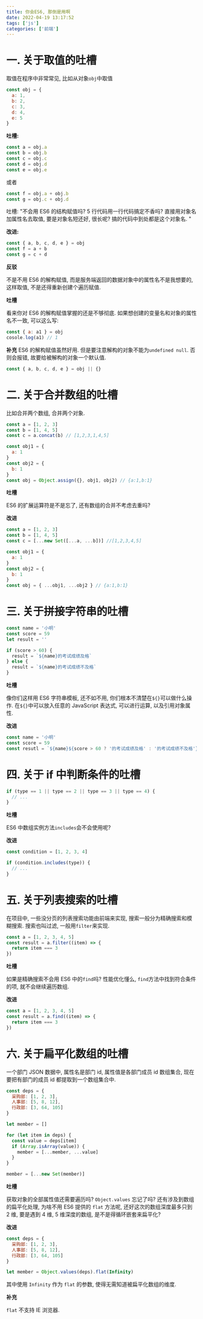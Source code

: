 ```yaml
---
title: 你会ES6, 那倒是用啊
date: 2022-04-19 13:17:52
tags: ['js']
categories: ['前端']
---
```


# 一. 关于取值的吐槽

取值在程序中非常常见, 比如从对象`obj`中取值

```js
const obj = {
  a: 1,
  b: 2,
  c: 3,
  d: 4,
  e: 5
}
```

**吐槽:**

```js
const a = obj.a
const b = obj.b
const c = obj.c
const d = obj.d
const e = obj.e
```

或者

```js
const f = obj.a + obj.b
const g = obj.c + obj.d
```

吐槽: "不会用 ES6 的结构赋值吗? 5 行代码用一行代码搞定不香吗? 直接用对象名加属性名去取值, 要是对象名短还好, 很长呢? 搞的代码中到处都是这个对象名. "

**改进:**

```js
const { a, b, c, d, e } = obj
const f = a + b
const g = c + d
```

**反驳**

不是不用 ES6 的解构赋值, 而是服务端返回的数据对象中的属性名不是我想要的, 这样取值, 不是还得重新创建个遍历赋值.

**吐槽**

看来你对 ES6 的解构赋值掌握的还是不够彻底. 如果想创建的变量名和对象的属性名不一致, 可以这么写:

```js
const { a: a1 } = obj
cosole.log(a1) // 1
```

**补充**
ES6 的解构赋值虽然好用. 但是要注意解构的对象不能为`undefined null`. 否则会报错, 故要给被解构的对象一个默认值.

```js
const { a, b, c, d, e } = obj || {}
```

# 二. 关于合并数组的吐槽

比如合并两个数组, 合并两个对象.

```js
const a = [1, 2, 3]
const b = [1, 4, 5]
const c = a.concat(b) // [1,2,3,1,4,5]

const obj1 = {
  a: 1
}
const obj2 = {
  b: 1
}
const obj = Object.assign({}, obj1, obj2) // {a:1,b:1}
```

**吐槽**

ES6 的扩展运算符是不是忘了, 还有数组的合并不考虑去重吗?

**改进**

```js
const a = [1, 2, 3]
const b = [1, 4, 5]
const c = [...new Set([...a, ...b])] //[1,2,3,4,5]

const obj1 = {
  a: 1
}
const obj2 = {
  b: 1
}
const obj = { ...obj1, ...obj2 } // {a:1,b:1}
```

# 三. 关于拼接字符串的吐槽

```js
const name = '小明'
const score = 59
let result = ''

if (score > 60) {
  result = `${name}的考试成绩及格`
} else {
  result = `${name}的考试成绩不及格`
}
```

**吐槽**

像你们这样用 ES6 字符串模板, 还不如不用, 你们根本不清楚在`${}`可以做什么操作. 在`${}`中可以放入任意的 JavaScript 表达式, 可以进行运算, 以及引用对象属性.

**改进**

```js
const name = '小明'
const score = 59
const resutl = `${name}${score > 60 ? '的考试成绩及格' : '的考试成绩不及格'}`
```

# 四. 关于 if 中判断条件的吐槽

```js
if (type == 1 || type == 2 || type == 3 || type == 4) {
  // ...
}
```

**吐槽**

ES6 中数组实例方法`includes`会不会使用呢?

**改进**

```js
const condition = [1, 2, 3, 4]

if (condition.includes(type)) {
  // ...
}
```

# 五. 关于列表搜索的吐槽

在项目中, 一些没分页的列表搜索功能由前端来实现, 搜索一般分为精确搜索和模糊搜索. 搜索也叫过滤, 一般用`filter`来实现.

```js
const a = [1, 2, 3, 4, 5]
const result = a.filter((item) => {
  return item === 3
})
```

**吐槽**

如果是精确搜索不会用 ES6 中的`find`吗? 性能优化懂么, `find`方法中找到符合条件的项, 就不会继续遍历数组.

**改进**

```js
const a = [1, 2, 3, 4, 5]
const result = a.find((item) => {
  return item === 3
})
```

# 六. 关于扁平化数组的吐槽

一个部门 JSON 数据中, 属性名是部门 id, 属性值是各部门成员 id 数组集合, 现在要把有部门的成员 id 都提取到一个数组集合中.

```js
const deps = {
  采购部: [1, 2, 3],
  人事部: [5, 8, 12],
  行政部: [3, 64, 105]
}

let member = []

for (let item in deps) {
  const value = deps[item]
  if (Array.isArray(value)) {
    member = [...member, ...value]
  }
}

member = [...new Set(member)]
```

**吐槽**

获取对象的全部属性值还需要遍历吗? `Object.values` 忘记了吗? 还有涉及到数组的扁平化处理, 为啥不用 ES6 提供的 `flat` 方法呢, 还好这次的数组深度最多只到 2 维, 要是遇到 4 维, 5 维深度的数组, 是不是得循环嵌套来扁平化?

**改进**

```js
const deps = {
  采购部: [1, 2, 3],
  人事部: [5, 8, 12],
  行政部: [3, 64, 105]
}

let member = Object.values(deps).flat(Infinity)
```

其中使用 `Infinity` 作为 `flat` 的参数, 使得无需知道被扁平化数组的维度.

**补充**

`flat` 不支持 IE 浏览器.

